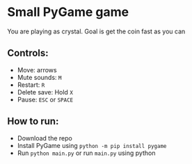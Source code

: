 # Small PyGame game

You are playing as crystal.
Goal is get the coin fast as you can
## Controls:
 * Move: arrows
 * Mute sounds: `M`
 * Restart: `R`
 * Delete save: Hold `X`
 * Pause: `ESC` or `SPACE`

## How to run:
 * Download the repo
 * Install PyGame using `python -m pip install pygame`
 * Run `python main.py` or run `main.py` using python
